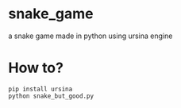 # snake_game
a snake game made in python using ursina engine

# How to?

```
pip install ursina
python snake_but_good.py
```
